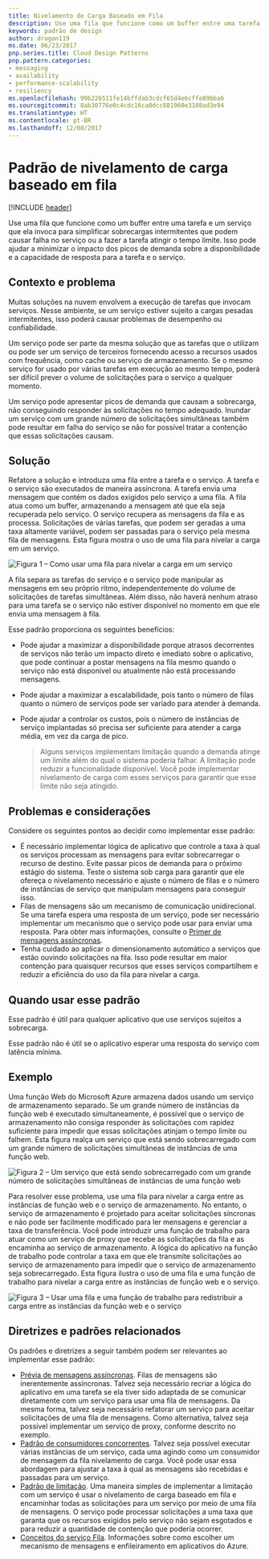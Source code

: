 ```yaml
---
title: Nivelamento de Carga Baseado em Fila
description: Use uma fila que funcione como um buffer entre uma tarefa e um serviço que ela invoca para simplificar cargas pesadas intermitentes.
keywords: padrão de design
author: dragon119
ms.date: 06/23/2017
pnp.series.title: Cloud Design Patterns
pnp.pattern.categories:
- messaging
- availability
- performance-scalability
- resiliency
ms.openlocfilehash: 99b226511fe14bffdab3cdcf65d4e6cffe89bba6
ms.sourcegitcommit: 8ab30776e0c4cdc16ca0dcc881960e3108ad3e94
ms.translationtype: HT
ms.contentlocale: pt-BR
ms.lasthandoff: 12/08/2017
---
```

# <a name="queue-based-load-leveling-pattern"></a>Padrão de nivelamento de carga baseado em fila

[!INCLUDE [header](../_includes/header.md)]

Use uma fila que funcione como um buffer entre uma tarefa e um serviço que ela invoca para simplificar sobrecargas intermitentes que podem causar falha no serviço ou a fazer a tarefa atingir o tempo limite. Isso pode ajudar a minimizar o impacto dos picos de demanda sobre a disponibilidade e a capacidade de resposta para a tarefa e o serviço.

## <a name="context-and-problem"></a>Contexto e problema

Muitas soluções na nuvem envolvem a execução de tarefas que invocam serviços. Nesse ambiente, se um serviço estiver sujeito a cargas pesadas intermitentes, isso poderá causar problemas de desempenho ou confiabilidade.

Um serviço pode ser parte da mesma solução que as tarefas que o utilizam ou pode ser um serviço de terceiros fornecendo acesso a recursos usados com frequência, como cache ou serviço de armazenamento. Se o mesmo serviço for usado por várias tarefas em execução ao mesmo tempo, poderá ser difícil prever o volume de solicitações para o serviço a qualquer momento.

Um serviço pode apresentar picos de demanda que causam a sobrecarga, não conseguindo responder às solicitações no tempo adequado. Inundar um serviço com um grande número de solicitações simultâneas também pode resultar em falha do serviço se não for possível tratar a contenção que essas solicitações causam.

## <a name="solution"></a>Solução

Refatore a solução e introduza uma fila entre a tarefa e o serviço. A tarefa e o serviço são executados de maneira assíncrona. A tarefa envia uma mensagem que contém os dados exigidos pelo serviço a uma fila. A fila atua como um buffer, armazenando a mensagem até que ela seja recuperada pelo serviço. O serviço recupera as mensagens da fila e as processa. Solicitações de várias tarefas, que podem ser geradas a uma taxa altamente variável, podem ser passadas para o serviço pela mesma fila de mensagens. Esta figura mostra o uso de uma fila para nivelar a carga em um serviço.

![Figura 1 – Como usar uma fila para nivelar a carga em um serviço](./_images/queue-based-load-leveling-pattern.png)

A fila separa as tarefas do serviço e o serviço pode manipular as mensagens em seu próprio ritmo, independentemente do volume de solicitações de tarefas simultâneas. Além disso, não haverá nenhum atraso para uma tarefa se o serviço não estiver disponível no momento em que ele envia uma mensagem à fila.

Esse padrão proporciona os seguintes benefícios:

- Pode ajudar a maximizar a disponibilidade porque atrasos decorrentes de serviços não terão um impacto direto e imediato sobre o aplicativo, que pode continuar a postar mensagens na fila mesmo quando o serviço não está disponível ou atualmente não está processando mensagens.
- Pode ajudar a maximizar a escalabilidade, pois tanto o número de filas quanto o número de serviços pode ser variado para atender à demanda.
- Pode ajudar a controlar os custos, pois o número de instâncias de serviço implantadas só precisa ser suficiente para atender a carga média, em vez da carga de pico.

    >  Alguns serviços implementam limitação quando a demanda atinge um limite além do qual o sistema poderia falhar. A limitação pode reduzir a funcionalidade disponível. Você pode implementar nivelamento de carga com esses serviços para garantir que esse limite não seja atingido.

## <a name="issues-and-considerations"></a>Problemas e considerações

Considere os seguintes pontos ao decidir como implementar esse padrão:

- É necessário implementar lógica de aplicativo que controle a taxa à qual os serviços processam as mensagens para evitar sobrecarregar o recurso de destino. Evite passar picos de demanda para o próximo estágio do sistema. Teste o sistema sob carga para garantir que ele ofereça o nivelamento necessário e ajuste o número de filas e o número de instâncias de serviço que manipulam mensagens para conseguir isso.
- Filas de mensagens são um mecanismo de comunicação unidirecional. Se uma tarefa espera uma resposta de um serviço, pode ser necessário implementar um mecanismo que o serviço pode usar para enviar uma resposta. Para obter mais informações, consulte o [Primer de mensagens assíncronas](https://msdn.microsoft.com/library/dn589781.aspx).
- Tenha cuidado ao aplicar o dimensionamento automático a serviços que estão ouvindo solicitações na fila. Isso pode resultar em maior contenção para quaisquer recursos que esses serviços compartilhem e reduzir a eficiência do uso da fila para nivelar a carga.

## <a name="when-to-use-this-pattern"></a>Quando usar esse padrão

Esse padrão é útil para qualquer aplicativo que use serviços sujeitos a sobrecarga.

Esse padrão não é útil se o aplicativo esperar uma resposta do serviço com latência mínima.

## <a name="example"></a>Exemplo

Uma função Web do Microsoft Azure armazena dados usando um serviço de armazenamento separado. Se um grande número de instâncias da função web é executado simultaneamente, é possível que o serviço de armazenamento não consiga responder às solicitações com rapidez suficiente para impedir que essas solicitações atinjam o tempo limite ou falhem. Esta figura realça um serviço que está sendo sobrecarregado com um grande número de solicitações simultâneas de instâncias de uma função web.

![Figura 2 – Um serviço que está sendo sobrecarregado com um grande número de solicitações simultâneas de instâncias de uma função web](./_images/queue-based-load-leveling-overwhelmed.png)


Para resolver esse problema, use uma fila para nivelar a carga entre as instâncias de função web e o serviço de armazenamento. No entanto, o serviço de armazenamento é projetado para aceitar solicitações síncronas e não pode ser facilmente modificado para ler mensagens e gerenciar a taxa de transferência. Você pode introduzir uma função de trabalho para atuar como um serviço de proxy que recebe as solicitações da fila e as encaminha ao serviço de armazenamento. A lógica do aplicativo na função de trabalho pode controlar a taxa em que ele transmite solicitações ao serviço de armazenamento para impedir que o serviço de armazenamento seja sobrecarregado. Esta figura ilustra o uso de uma fila e uma função de trabalho para nivelar a carga entre as instâncias de função web e o serviço.

![Figura 3 – Usar uma fila e uma função de trabalho para redistribuir a carga entre as instâncias da função web e o serviço](./_images/queue-based-load-leveling-worker-role.png)

## <a name="related-patterns-and-guidance"></a>Diretrizes e padrões relacionados

Os padrões e diretrizes a seguir também podem ser relevantes ao implementar esse padrão:

- [Prévia de mensagens assíncronas](https://msdn.microsoft.com/library/dn589781.aspx). Filas de mensagens são inerentemente assíncronas. Talvez seja necessário recriar a lógica do aplicativo em uma tarefa se ela tiver sido adaptada de se comunicar diretamente com um serviço para usar uma fila de mensagens. Da mesma forma, talvez seja necessário refatorar um serviço para aceitar solicitações de uma fila de mensagens. Como alternativa, talvez seja possível implementar um serviço de proxy, conforme descrito no exemplo.
- [Padrão de consumidores concorrentes](competing-consumers.md). Talvez seja possível executar várias instâncias de um serviço, cada uma agindo como um consumidor de mensagem da fila nivelamento de carga. Você pode usar essa abordagem para ajustar a taxa à qual as mensagens são recebidas e passadas para um serviço.
- [Padrão de limitação](throttling.md). Uma maneira simples de implementar a limitação com um serviço é usar o nivelamento de carga baseado em fila e encaminhar todas as solicitações para um serviço por meio de uma fila de mensagens. O serviço pode processar solicitações a uma taxa que garanta que os recursos exigidos pelo serviço não sejam esgotados e para reduzir a quantidade de contenção que poderia ocorrer.
- [Conceitos do serviço Fila](https://msdn.microsoft.com/library/azure/dd179353.aspx). Informações sobre como escolher um mecanismo de mensagens e enfileiramento em aplicativos do Azure.

